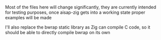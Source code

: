 Most of the files here will change significantly, they are currently intended
for testing purposes, once aisap-zig gets into a working state proper examples
will be made

I'll also replace the bwrap static library as Zig can compile C code, so it
should be able to directly compile bwrap on its own
